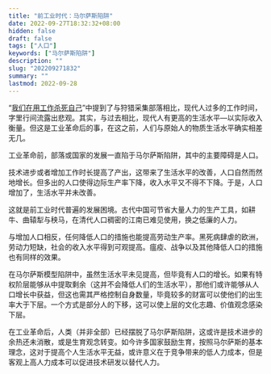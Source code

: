 ```yaml
---
title: "前工业时代：马尔萨斯陷阱"
date: 2022-09-27T18:32:32+08:00
hidden: false
draft: false
tags: ["人口"]
keywords: ["马尔萨斯陷阱"]
description: ""
slug: "202209271832"
summary: ""
lastmod: 2022-09-28
---
```



“[我们在用工作杀死自己](/202209171555/)”中提到了与狩猎采集部落相比，现代人过多的工作时间，字里行间流露出悲观。其实，与过去相比，现代人有更高的生活水平—以实际收入衡量。但这是工业革命后的事，在这之前，人们与原始人的物质生活水平确实相差无几。

工业革命前，部落或国家的发展一直陷于马尔萨斯陷阱，其中的主要障碍是人口。

技术进步或者增加工作时长提高了产出，这带来了生活水平的改善，人口自然而然地增长。但多出的人口使得边际生产率下降，收入水平又不得不下降。于是，人口增加了，生活水平并未改善。

这就是前工业时代普遍的发展困境。古代中国可节省大量人力的生产工具，如耕牛、曲辕犁与秧马，在清代人口稠密的江南已难见使用，换之低廉的人力。

与增加人口相反，任何降低人口的措施也能提高劳动生产率。黑死病肆虐的欧洲，劳动力短缺，社会的收入水平得到可观提高。瘟疫、战争以及其他降低人口的措施也有同样的效果。

在马尔萨斯模型陷阱中，虽然生活水平未见提高，但毕竟有人口的增长。如果有特权阶层能够从中提取剩余（这并不会降低人们的生活水平），那他们或许能够从人口增长中获益，但这也需其严格控制自身数量，毕竟较多的财富可以使他们的出生率大于下层。一个方式是部分人的下移，这可以使上层的文化志趣、价值观念感染下层。

在工业革命后，人类（并非全部）已经摆脱了马尔萨斯陷阱，这或许是技术进步的余热还未消散，或是生育观念转变。如今许多国家鼓励生育，按照马尔萨斯的基本理念，这对于提高个人生活水平无益，或许意义在于竞争带来的低人力成本，但是客观上高人力成本可以促进技术研发以替代人力。
